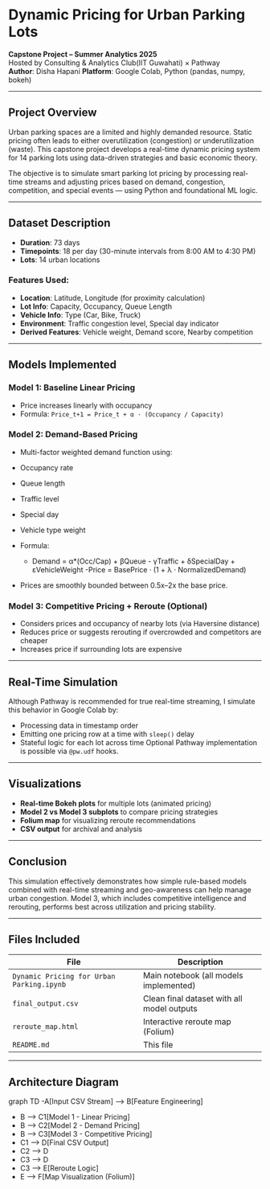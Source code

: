 #  Dynamic Pricing for Urban Parking Lots

**Capstone Project – Summer Analytics 2025**  
Hosted by Consulting & Analytics Club(IIT Guwahati) × Pathway  
**Author**: Disha Hapani 
**Platform**: Google Colab, Python (pandas, numpy, bokeh)

---

##  Project Overview

Urban parking spaces are a limited and highly demanded resource. Static pricing often leads to either overutilization (congestion) or underutilization (waste). This capstone project develops a real-time dynamic pricing system for 14 parking lots using data-driven strategies and basic economic theory.

The objective is to simulate smart parking lot pricing by processing real-time streams and adjusting prices based on demand, congestion, competition, and special events — using Python and foundational ML logic.

---

##  Dataset Description

- **Duration**: 73 days  
- **Timepoints**: 18 per day (30-minute intervals from 8:00 AM to 4:30 PM)  
- **Lots**: 14 urban locations

### Features Used:
- **Location**: Latitude, Longitude (for proximity calculation)
- **Lot Info**: Capacity, Occupancy, Queue Length
- **Vehicle Info**: Type (Car, Bike, Truck)
- **Environment**: Traffic congestion level, Special day indicator
- **Derived Features**: Vehicle weight, Demand score, Nearby competition

---

##  Models Implemented

###  Model 1: Baseline Linear Pricing
- Price increases linearly with occupancy  
- Formula:
  `Price_t+1 = Price_t + α · (Occupancy / Capacity)`


###  Model 2: Demand-Based Pricing
- Multi-factor weighted demand function using:
- Occupancy rate
- Queue length
- Traffic level
- Special day
- Vehicle type weight  
- Formula:
  - Demand = α*(Occ/Cap) + βQueue - γTraffic + δSpecialDay + εVehicleWeight
  -Price = BasePrice · (1 + λ · NormalizedDemand)

- Prices are smoothly bounded between 0.5x–2x the base price.

###  Model 3: Competitive Pricing + Reroute (Optional)
- Considers prices and occupancy of nearby lots (via Haversine distance)
- Reduces price or suggests rerouting if overcrowded and competitors are cheaper
- Increases price if surrounding lots are expensive

---

##  Real-Time Simulation

Although Pathway is recommended for true real-time streaming, I simulate this behavior in Google Colab by:
- Processing data in timestamp order
- Emitting one pricing row at a time with `sleep()` delay
- Stateful logic for each lot across time
Optional Pathway implementation is possible via `@pw.udf` hooks.
---

## Visualizations

- **Real-time Bokeh plots** for multiple lots (animated pricing)
- **Model 2 vs Model 3 subplots** to compare pricing strategies
- **Folium map** for visualizing reroute recommendations
- **CSV output** for archival and analysis

---
## Conclusion

This simulation effectively demonstrates how simple rule-based models combined with real-time streaming and geo-awareness can help manage urban congestion. Model 3, which includes competitive intelligence and rerouting, performs best across utilization and pricing stability.

---

## Files Included

| File                          | Description                             |
|-------------------------------|-----------------------------------------|
| `Dynamic Pricing for Urban Parking.ipynb` | Main notebook (all models implemented)  |
| `final_output.csv`           | Clean final dataset with all model outputs |
| `reroute_map.html`           | Interactive reroute map (Folium)        |
| `README.md`                  | This file                               |

---
##  Architecture Diagram

graph TD
    -A[Input CSV Stream] --> B[Feature Engineering]
   - B --> C1[Model 1 - Linear Pricing]
   - B --> C2[Model 2 - Demand Pricing]
   - B --> C3[Model 3 - Competitive Pricing]
   - C1 --> D[Final CSV Output]
   - C2 --> D
   - C3 --> D
   - C3 --> E[Reroute Logic]
   - E --> F[Map Visualization (Folium)]

